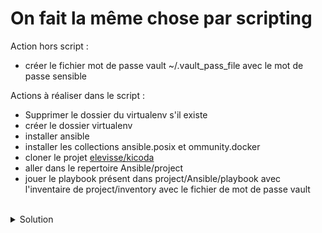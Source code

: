 # On fait la même chose par scripting

Action hors script :
- créer le fichier mot de passe vault ~/.vault_pass_file avec le mot de passe sensible

Actions à réaliser dans le script :
- Supprimer le dossier du virtualenv s'il existe
- créer le dossier virtualenv
- installer ansible
- installer les collections ansible.posix et ommunity.docker
- cloner le projet [elevisse/kicoda](https://github.com/elevisse/kicoda)
- aller dans le repertoire Ansible/project
- jouer le playbook présent dans project/Ansible/playbook avec l'inventaire de project/inventory avec le fichier de mot de passe vault

<br>

<details>

<summary>Solution</summary>

## Actions

Créer le fichier de mot de passe vault
```plain
cd
```{{exec}}
```plain
echo "sensible" >> ~/.vault_pass_file
```{{exec}}

## Scripting

Créer le fichier de script call_playbook.sh et le rendre éxécutable :
```plain
touch call_playbook.sh
```{{exec}}
```plain
chmod +x call_playbook.sh
```{{exec}}

Utiliser l'éditeur pour construire le script:
```plain
#!/bin/bash

if [ -d "ansible" ]; then
    rm -Rf ansible
fi

python3.12 -m venv ansible
cd ansible
source bin/activate
pip install ansible
ansible-galaxy collection install ansible.posix
ansible-galaxy collection install community.docker

git clone https://github.com/elevisse/kicoda
cd kicoda/Ansible/project
ansible-playbook playbook/main.yml -i inventory --vault-pass-file ~/.vault_pass_file
deactivate
cd

```

Jouer le playbook :
```plain
./call_playbook.sh
```{{exec}}

</details>

